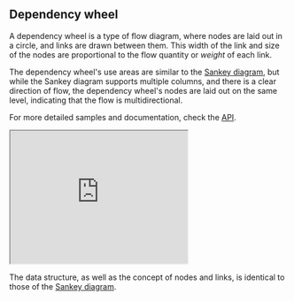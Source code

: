 ## Dependency wheel

A dependency wheel is a type of flow diagram, where nodes are laid out in a circle, and links are drawn between them. This width of the link and size of the nodes are proportional to the flow quantity or _weight_ of each link.

The dependency wheel's use areas are similar to the [Sankey diagram](https://www.highcharts.com/docs/chart-and-series-types/sankey-diagram), but while the Sankey diagram supports multiple columns, and there is a clear direction of flow, the dependency wheel's nodes are laid out on the same level, indicating that the flow is multidirectional.

For more detailed samples and documentation, check the [API](https://api.highcharts.com/highcharts/plotOptions.series.dependencywheel).

<iframe width="320" height="240" src="https://www.highcharts.com/samples/embed/highcharts/demo/dependency-wheel"></iframe>

The data structure, as well as the concept of nodes and links, is identical to those of the [Sankey diagram](https://www.highcharts.com/docs/chart-and-series-types/sankey-diagram).
